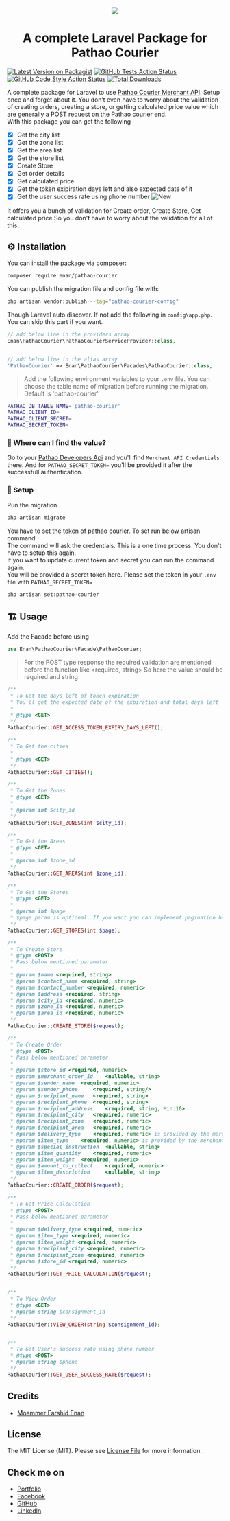 <div align="center">
    <img src="https://moammer-enan.com/portfolio/assets/img/Pathao_Courier_API_Integration_with_Laravel.png">
</div>

<h1 align="center">A complete Laravel Package for Pathao Courier</h1>

[![Latest Version on Packagist](https://img.shields.io/packagist/v/enan/pathao-courier.svg?style=flat-square)](https://packagist.org/packages/enan/pathao-courier)
[![GitHub Tests Action Status](https://img.shields.io/github/actions/workflow/status/enan/pathao-courier/run-tests.yml?branch=main&label=tests&style=flat-square)](https://github.com/enan/pathao-courier/actions?query=workflow%3Arun-tests+branch%3Amain)
[![GitHub Code Style Action Status](https://img.shields.io/github/actions/workflow/status/enan/pathao-courier/fix-php-code-style-issues.yml?branch=main&label=code%20style&style=flat-square)](https://github.com/enan/pathao-courier/actions?query=workflow%3A"Fix+PHP+code+style+issues"+branch%3Amain)
[![Total Downloads](https://img.shields.io/packagist/dt/enan/pathao-courier.svg?style=flat-square)](https://packagist.org/packages/enan/pathao-courier)

A complete package for Laravel to use [Pathao Courier Merchant API](https://merchant.pathao.com/). Setup once and forget about it. You don’t even have to worry about the validation of creating orders, creating a store, or getting calculated price value which are generally a POST request on the Pathao courier end. <br>
With this package you can get the following

-   [x] Get the city list
-   [x] Get the zone list
-   [x] Get the area list
-   [x] Get the store list
-   [x] Create Store
-   [x] Get order details
-   [x] Get calculated price
-   [x] Get the token exipiration days left and also expected date of it
-   [x] Get the user success rate using phone number ![New](https://img.shields.io/badge/New-brightgreen)

It offers you a bunch of validation for Create order, Create Store, Get calculated price.So you don't have to worry about the validation for all of this.

<!-- ## Support us -->

## ⚙️ Installation

You can install the package via composer:

```bash
composer require enan/pathao-courier
```

You can publish the migration file and config file with:

```bash
php artisan vendor:publish --tag="pathao-courier-config"
```

Though Laravel auto discover. If not add the following in `config\app.php`. You can skip this part if you want.

```php
// add below line in the providers array
Enan\PathaoCourier\PathaoCourierServiceProvider::class,


// add below line in the alias array
'PathaoCourier' => Enan\PathaoCourier\Facades\PathaoCourier::class,
```

> Add the following environment variables to your `.env` file. You can choose the table name of migration before running the migration. Default is 'pathao-courier'

```bash
PATHAO_DB_TABLE_NAME='pathao-courier'
PATHAO_CLIENT_ID=
PATHAO_CLIENT_SECRET=
PATHAO_SECRET_TOKEN=
```

### 🔑 Where can I find the value?

Go to your [Pathao Developers Api](https://merchant.pathao.com/courier/developer-api) and you'll find `Merchant API Credentials` there.
And for `PATHAO_SECRET_TOKEN=` you'll be provided it after the successfull authentication.

### 🎫 Setup

Run the migration

```bash
php artisan migrate
```

You have to set the token of pathao courier. To set run below artisan command <br>
The command will ask the credentials. This is a one time process. You don't have to setup this again. <br>
If you want to update current token and secret you can run the command again. <br>
You will be provided a secret token here. Please set the token in your `.env` file with `PATHAO_SECRET_TOKEN=`

```bash
php artisan set:pathao-courier
```

## 🏗 Usage

Add the Facade before using

```php
use Enan\PathaoCourier\Facade\PathaoCourier;
```

> For the POST type response the required validation are mentioned before the function like <required, string> So here the value should be required and string

```php
/**
 * To Get the days left of token expiration
 * You'll get the expected date of the expiration and total days left
 *
 * @type <GET>
 */
PathaoCourier::GET_ACCESS_TOKEN_EXPIRY_DAYS_LEFT();

/**
 * To Get the cities
 *
 * @type <GET>
 */
PathaoCourier::GET_CITIES();

/**
 * To Get the Zones
 * @type <GET>
 *
 * @param int $city_id
 */
PathaoCourier::GET_ZONES(int $city_id);

/**
 * To Get the Areas
 * @type <GET>
 *
 * @param int $zone_id
 */
PathaoCourier::GET_AREAS(int $zone_id);

/**
 * To Get the Stores
 * @type <GET>
 *
 * @param int $page
 * $page param is optional. If you want you can implement pagination here.
 */
PathaoCourier::GET_STORES(int $page);

/**
 * To Create Store
 * @type <POST>
 * Pass below mentioned parameter
 *
 * @param $name <required, string>
 * @param $contact_name <required, string>
 * @param $contact_number <required, numeric>
 * @param $address <required, string>
 * @param $city_id <required, numeric>
 * @param $zone_id <required, numeric>
 * @param $area_id <required, numeric>
 */
PathaoCourier::CREATE_STORE($request);

/**
 * To Create Order
 * @type <POST>
 * Pass below mentioned parameter
 *
 * @param $store_id <required, numeric>
 * @param $merchant_order_id    <nullable, string>
 * @param $sender_name  <required, numeric>
 * @param $sender_phone     <required, string/>
 * @param $recipient_name   <required, string>
 * @param $recipient_phone  <required, string>
 * @param $recipient_address    <required, string, Min:10>
 * @param $recipient_city   <required, numeric>
 * @param $recipient_zone   <required, numeric>
 * @param $recipient_area   <required, numeric>
 * @param $delivery_type    <required, numeric> is provided by the merchant and not changeable. 48 for Normal Delivery, 12 for On Demand Delivery"
 * @param $item_type    <required, numeric> is provided by the merchant and not changeable. 1 for Document, 2 for Parcel"
 * @param $special_instruction  <nullable, string>
 * @param $item_quantity    <required, numeric>
 * @param $item_weight  <required, numeric>
 * @param $amount_to_collect    <required, numeric>
 * @param $item_description     <nullable, string>
 */
PathaoCourier::CREATE_ORDER($request);

/**
 * To Get Price Calculation
 * @type <POST>
 * Pass below mentioned parameter
 *
 * @param $delivery_type <required, numeric>
 * @param $item_type <required, numeric>
 * @param $item_weight <required, numeric>
 * @param $recipient_city <required, numeric>
 * @param $recipient_zone <required, numeric>
 * @param $store_id <required, numeric>
 */
PathaoCourier::GET_PRICE_CALCULATION($request);


/**
 * To View Order
 * @type <GET>
 * @param string $consignment_id
 */
PathaoCourier::VIEW_ORDER(string $consignment_id);


/**
 * To Get User's success rate using phone number
 * @type <POST>
 * @param string $phone
 */
PathaoCourier::GET_USER_SUCCESS_RATE($request);

```

<!-- ## Testing

```bash
composer test
```

## Changelog

Please see [CHANGELOG](CHANGELOG.md) for more information on what has changed recently.

## Contributing

Please see [CONTRIBUTING](CONTRIBUTING.md) for details.

## Security Vulnerabilities

Please review [our security policy](../../security/policy) on how to report security vulnerabilities. -->

## Credits

-   [Moammer Farshid Enan](https://github.com/Enan)

## License

The MIT License (MIT). Please see [License File](LICENSE.md) for more information.

## Check me on

-   [Portfolio](https://moammer-enan.com/)
-   [Facebook](https://www.facebook.com/moammerfarshidenan)
-   [GitHub](https://github.com/enuenan)
-   [LinkedIn](https://www.linkedin.com/in/moammer-farshid/)
